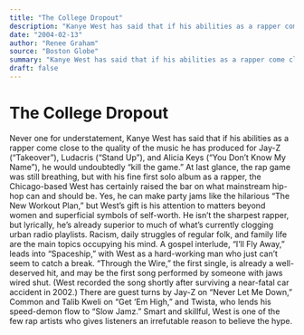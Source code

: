 ```yaml
---
title: "The College Dropout"
description: "Kanye West has said that if his abilities as a rapper come close to the quality of the music he has produced for Jay-Z (“Takeover”), Ludacris (“Stand Up”), and Alicia Keys (“You Don’t Know My Name”), ..."
date: "2004-02-13"
author: "Renee Graham"
source: "Boston Globe"
summary: "Kanye West has said that if his abilities as a rapper come close to the quality of the music he has produced for Jay-Z (“Takeover”), Ludacris (“Stand Up”), and Alicia Keys (“You Don’t Know My Name”), he would undoubtedly “kill the game”. At last glance, the rap game was still breathing, but with his fine first solo album, the Chicago-based West has certainly raised the bar on what mainstream hip-hop can and"
draft: false
---
```


# The College Dropout

Never one for understatement, Kanye West has said that if his abilities as a rapper come close to the quality of the music he has produced for Jay-Z (“Takeover”), Ludacris (“Stand Up”), and Alicia Keys (“You Don’t Know My Name”), he would undoubtedly “kill the game.” At last glance, the rap game was still breathing, but with his fine first solo album as a rapper, the Chicago-based West has certainly raised the bar on what mainstream hip-hop can and should be. Yes, he can make party jams like the hilarious “The New Workout Plan,” but West’s gift is his attention to matters beyond women and superficial symbols of self-worth. He isn’t the sharpest rapper, but lyrically, he’s already superior to much of what’s currently clogging urban radio playlists. Racism, daily struggles of regular folk, and family life are the main topics occupying his mind. A gospel interlude, “I’ll Fly Away,” leads into “Spaceship,” with West as a hard-working man who just can’t seem to catch a break. “Through the Wire,” the first single, is already a well-deserved hit, and may be the first song performed by someone with jaws wired shut. (West recorded the song shortly after surviving a near-fatal car accident in 2002.) There are guest turns by Jay-Z on “Never Let Me Down,” Common and Talib Kweli on “Get ‘Em High,” and Twista, who lends his speed-demon flow to “Slow Jamz.” Smart and skillful, West is one of the few rap artists who gives listeners an irrefutable reason to believe the hype.
